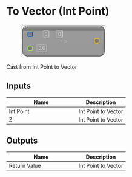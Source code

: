 # To Vector (Int Point)

<div align="left" data-full-width="false"><figure><img src="../../../../api/Math/Conversions/To_Vector_(Int_Point).png" alt=""><figcaption></figcaption></figure></div>

Cast from Int Point to Vector

## Inputs

<table><thead><tr><th width="170">Name</th><th>Description</th></tr></thead><tbody><tr><td>Int Point</td><td>Int Point to Vector</td></tr><tr><td>Z</td><td>Int Point to Vector</td></tr></tbody></table>

## Outputs

<table><thead><tr><th width="170">Name</th><th>Description</th></tr></thead><tbody><tr><td>Return Value</td><td>Int Point to Vector</td></tr></tbody></table>
